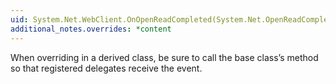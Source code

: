 ```yaml
---
uid: System.Net.WebClient.OnOpenReadCompleted(System.Net.OpenReadCompletedEventArgs)
additional_notes.overrides: *content
---
```


<p>When overriding <xref href="System.Net.WebClient.OnOpenReadCompleted(System.Net.OpenReadCompletedEventArgs)"></xref> in a derived class, be sure to call the base class’s <xref href="System.Net.WebClient.OnOpenReadCompleted(System.Net.OpenReadCompletedEventArgs)"></xref> method so that registered delegates receive the event.</p>


